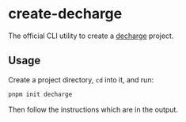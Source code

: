 # create-decharge
The official CLI utility to create a [decharge](https://trustedtomato.github.io/decharge/) project.

## Usage
Create a project directory, `cd` into it, and run: 
```bash
pnpm init decharge
```
Then follow the instructions which are in the output.